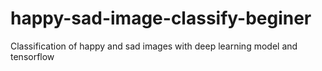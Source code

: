 # happy-sad-image-classify-beginer
Classification of happy and sad images with deep learning model and tensorflow
